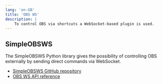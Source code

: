 ```yaml
---
lang: 'en-GB'
title: 'OBS WS'
description: |
    To control OBS via shortcuts a WebSocket-based plugin is used.
---
```



## SimpleOBSWS

The SimpleOBSWS Python library
gives the possibility of controlling OBS externally by sending direct commands
via WebSocket.

- [SimpleOBSWS GitHub repository](https://github.com/IRLToolkit/simpleobsws)
- [OBS WS API reference](https://github.com/obsproject/obs-websocket/blob/master/docs/generated/protocol.md#requests)
